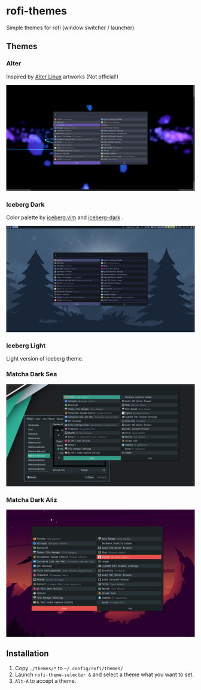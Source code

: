 # rofi-themes

Simple themes for rofi (window switcher / launcher)

## Themes

### Alter

Inspired by [Alter Linux](https://fascode.net/projects/linux/alter/) artworks (Not official!)

<img src="./img/alter.png" alt="Alter" style="zoom:50%;" />

### Iceberg Dark

Color palette by [iceberg.vim](https://github.com/cocopon/iceberg.vim) and [iceberg-dark](https://github.com/gkeep/iceberg-dark) .

<img src="./img/iceberg-dark.png" alt="Iceberg Dark" style="zoom:50%;" />

### Iceberg Light

Light version of iceberg theme.

### Matcha Dark Sea

<img src="./img/matcha-dark-sea.jpg" alt="matcha-dark-sea" style="zoom:50%;" />

### Matcha Dark Aliz

<img src="./img/matcha-dark-aliz.jpg" alt="matcha-dark-aliz" style="zoom:50%;" />

## Installation

1. Copy `./themes/*` to `~/.config/rofi/themes/`
2. Launch `rofi-theme-selecter &` and select a theme what you want to set.
3. `Alt-A` to accept a theme.

